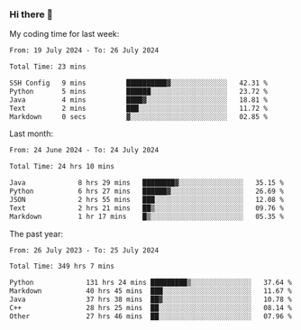 ### Hi there 👋

My coding time for last week:

<!--START_SECTION:week-->

```txt
From: 19 July 2024 - To: 26 July 2024

Total Time: 23 mins

SSH Config   9 mins          ██████████▓░░░░░░░░░░░░░░   42.31 %
Python       5 mins          ██████░░░░░░░░░░░░░░░░░░░   23.72 %
Java         4 mins          ████▓░░░░░░░░░░░░░░░░░░░░   18.81 %
Text         2 mins          ███░░░░░░░░░░░░░░░░░░░░░░   11.72 %
Markdown     0 secs          ▓░░░░░░░░░░░░░░░░░░░░░░░░   02.85 %
```

<!--END_SECTION:week-->

Last month:

<!--START_SECTION:month-->

```txt
From: 24 June 2024 - To: 24 July 2024

Total Time: 24 hrs 10 mins

Java             8 hrs 29 mins   ████████▓░░░░░░░░░░░░░░░░   35.15 %
Python           6 hrs 27 mins   ██████▓░░░░░░░░░░░░░░░░░░   26.69 %
JSON             2 hrs 55 mins   ███░░░░░░░░░░░░░░░░░░░░░░   12.08 %
Text             2 hrs 21 mins   ██▒░░░░░░░░░░░░░░░░░░░░░░   09.76 %
Markdown         1 hr 17 mins    █▒░░░░░░░░░░░░░░░░░░░░░░░   05.35 %
```

<!--END_SECTION:month-->

The past year:

<!--START_SECTION:year-->

```txt
From: 26 July 2023 - To: 25 July 2024

Total Time: 349 hrs 7 mins

Python             131 hrs 24 mins █████████▒░░░░░░░░░░░░░░░   37.64 %
Markdown           40 hrs 45 mins  ███░░░░░░░░░░░░░░░░░░░░░░   11.67 %
Java               37 hrs 38 mins  ██▓░░░░░░░░░░░░░░░░░░░░░░   10.78 %
C++                28 hrs 25 mins  ██░░░░░░░░░░░░░░░░░░░░░░░   08.14 %
Other              27 hrs 46 mins  ██░░░░░░░░░░░░░░░░░░░░░░░   07.96 %
```

<!--END_SECTION:year-->
